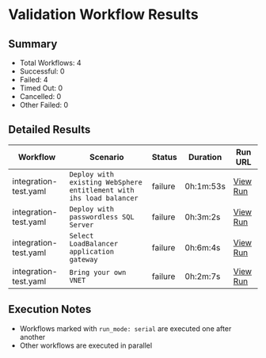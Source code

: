 # Validation Workflow Results

## Summary
- Total Workflows: 4
- Successful: 0
- Failed: 4
- Timed Out: 0
- Cancelled: 0
- Other Failed: 0

## Detailed Results

| Workflow | Scenario | Status | Duration | Run URL |
|----------|----------|---------|-----------|----------|
| integration-test.yaml | `Deploy with existing WebSphere entitlement with ihs load balancer` | failure | 0h:1m:53s | [View Run](https://github.com/WASdev/azure.websphere-traditional.cluster/actions/runs/17030599606) |
| integration-test.yaml | `Deploy with passwordless SQL Server` | failure | 0h:3m:2s | [View Run](https://github.com/WASdev/azure.websphere-traditional.cluster/actions/runs/17030601266) |
| integration-test.yaml | `Select LoadBalancer application gateway` | failure | 0h:6m:4s | [View Run](https://github.com/WASdev/azure.websphere-traditional.cluster/actions/runs/17030602963) |
| integration-test.yaml | `Bring your own VNET` | failure | 0h:2m:7s | [View Run](https://github.com/WASdev/azure.websphere-traditional.cluster/actions/runs/17030604422) |


## Execution Notes
- Workflows marked with `run_mode: serial` are executed one after another
- Other workflows are executed in parallel
